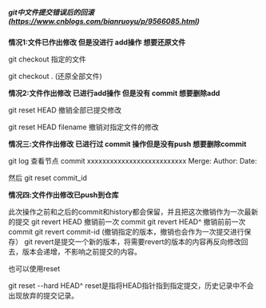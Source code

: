 ##### git中文件提交错误后的回滚(https://www.cnblogs.com/bianruoyu/p/9566085.html)

**情况1:文件已作出修改 但是没进行 add操作 想要还原文件**

git checkout 指定的文件

git checkout .  (还原全部文件)

 

**情况2:文件作出修改 已进行add操作 但是没有 commit  想要删除add**

git reset HEAD   撤销全部已提交修改

git reset HEAD filename  撤销对指定文件的修改

 

**情况三:文件作出修改 已进行过 commit 操作但是没有push  想要删除commit**

git log 查看节点 
commit xxxxxxxxxxxxxxxxxxxxxxxxxx 
Merge: 
Author: 
Date:

然后 
git reset commit_id

 

**情况四:文件作出修改已push到仓库**  

此次操作之前和之后的commit和history都会保留，并且把这次撤销作为一次最新的提交 
git revert HEAD 撤销前一次 commit 
git revert HEAD^ 撤销前前一次 commit 
git revert commit-id (撤销指定的版本，撤销也会作为一次提交进行保存） 
git revert是提交一个新的版本，将需要revert的版本的内容再反向修改回去，版本会递增，不影响之前提交的内容。

也可以使用reset 

git reset --hard HEAD^   reset是指将HEAD指针指到指定提交，历史记录中不会出现放弃的提交记录。